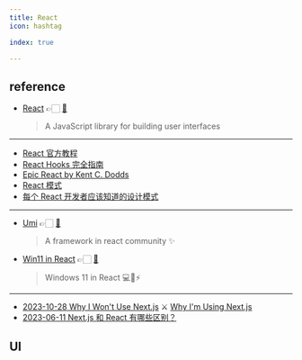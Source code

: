 ```yaml
---
title: React
icon: hashtag

index: true

---
```


<!-- more -->

## reference

- [React](https://react.dev) 👉🏻 [🐙](https://github.com/facebook/react)
    > A JavaScript library for building user interfaces

------

- [React 官方教程](https://react.dev/learn)
- [React Hooks 完全指南](https://www.valentinog.com/blog/hooks/)
- [Epic React by Kent C. Dodds](https://epicreact.dev/)
- [React 模式](https://reactpatterns.com/)
- [每个 React 开发者应该知道的设计模式](https://www.patterns.dev/react)

------


- [Umi](https://v3.umijs.org) 👉🏻 [🐙](https://github.com/umijs/umi)
    > A framework in react community ✨
- [Win11 in React](https://win11.blueedge.me) 👉🏻 [🐙](https://github.com/blueedgetechno/win11React)
    > Windows 11 in React 💻🌈⚡

------

- [2023-10-28 Why I Won't Use Next.js](https://www.epicweb.dev/why-i-wont-use-nextjs) ⚔️ [Why I'm Using Next.js](https://leerob.io/blog/using-nextjs)
- [2023-06-11 Next.js 和 React 有哪些区别？](https://www.freecodecamp.org/chinese/news/next-vs-react)

## UI

